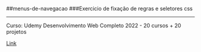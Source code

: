 ##menus-de-navegacao
###Exercicio de fixação de regras e seletores css
<hr>
<p>Curso: Udemy Desenvolvimento Web Completo 2022 - 20 cursos + 20 projetos</p>
<a href="https://www.udemy.com/course/web-completo/">Link</a>
